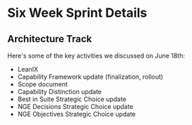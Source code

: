 # Six Week Sprint Details

## Architecture Track

Here's some of the key activities we discussed on June 18th:

- LeanIX
- Capability Framework update (finalization, rollout)
- Scope document
- Capability Distinction update
- Best in Suite Strategic Choice update
- NGE Decisions Strategic Choice update
- NGE Objectives Strategic Choice update

